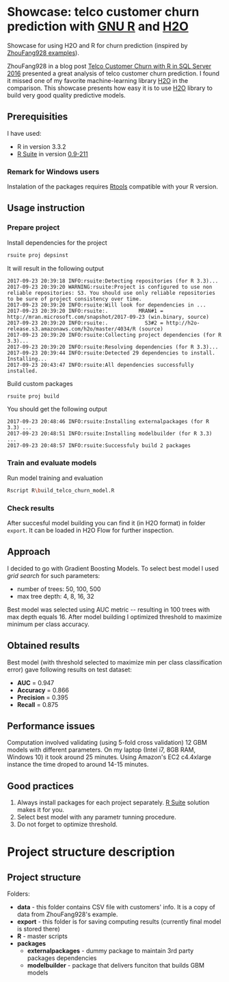 # Showcase: telco customer churn prediction with [GNU R](https://www.r-project.org/) and [H2O](http://h2o.ai/)

Showcase for using H2O and R for churn prediction (inspired by [ZhouFang928 examples](https://github.com/ZhouFang928/sql-server-samples/tree/master/samples/features/r-services/Telco%20Customer%20Churn%20v1)).

ZhouFang928 in a blog post [Telco Customer Churn with R in SQL Server 2016](http://blog.revolutionanalytics.com/2016/08/telco-customer-churn-with-r-in-sql-server-2016.html) presented a great analysis of telco customer churn prediction. I found it missed one of my favorite machine-learning library [H2O](http://h2o.ai) in the comparison. This showcase presents how easy it is to use [H2O](http://h2o.ai) library to build very good quality predictive models.

## Prerequisities

I have used:

* R in version 3.3.2
* [R Suite](https://github.com/WLOGSolutions/RSuite) in version [0.9-211](https://github.com/WLOGSolutions/RSuite/releases/tag/211)

### Remark for Windows users

Instalation of the packages requires [Rtools](https://cran.r-project.org/bin/windows/Rtools/) compatible with your R version.

## Usage instruction

### Prepare project

Install dependencies for the project

```bash
rsuite proj depsinst
```

It will result in the following output

```
2017-09-23 20:39:18 INFO:rsuite:Detecting repositories (for R 3.3)...
2017-09-23 20:39:20 WARNING:rsuite:Project is configured to use non reliable repositories: S3. You should use only reliable repositories to be sure of project consistency over time.
2017-09-23 20:39:20 INFO:rsuite:Will look for dependencies in ...
2017-09-23 20:39:20 INFO:rsuite:.          MRAN#1 = http://mran.microsoft.com/snapshot/2017-09-23 (win.binary, source)
2017-09-23 20:39:20 INFO:rsuite:.            S3#2 = http://h2o-release.s3.amazonaws.com/h2o/master/4034/R (source)
2017-09-23 20:39:20 INFO:rsuite:Collecting project dependencies (for R 3.3)...
2017-09-23 20:39:20 INFO:rsuite:Resolving dependencies (for R 3.3)...
2017-09-23 20:39:44 INFO:rsuite:Detected 29 dependencies to install. Installing...
2017-09-23 20:43:47 INFO:rsuite:All dependencies successfully installed.
```

Build custom packages

```bash
rsuite proj build
```

You should get the following output

```
2017-09-23 20:48:46 INFO:rsuite:Installing externalpackages (for R 3.3) ...
2017-09-23 20:48:51 INFO:rsuite:Installing modelbuilder (for R 3.3) ...
2017-09-23 20:48:57 INFO:rsuite:Successfuly build 2 packages
```

### Train and evaluate models

Run model training and evaluation 

```bash
Rscript R\build_telco_churn_model.R
```


### Check results

After succesful model building you can find it (in H2O format) in folder `export`. It can be loaded in H2O Flow for further inspection.

## Approach

I decided to go with Gradient Boosting Models. To select best model I used *grid search* for such parameters:

* number of trees: 50, 100, 500
* max tree depth: 4, 8, 16, 32 

Best model was selected using AUC metric -- resulting in 100 trees with max depth equals 16.
After model building I optimized threshold to maximize minimum per class accuracy. 

## Obtained results

Best model (with threshold selected to maximize min per class classification error) gave following results on  test dataset:

* **AUC** = 0.947
* **Accuracy** = 0.866
* **Precision** = 0.395
* **Recall** = 0.875

## Performance issues

Computation involved validating (using 5-fold cross validation) 12 GBM models with different parameters.
On my laptop (Intel i7,  8GB RAM, Windows 10) it took around 25 minutes. Using Amazon's EC2 c4.4xlarge instance the time droped to around 14-15 minutes.

## Good practices 

1. Always install packages for each project separately. [R Suite](https://github.com/WLOGSolutions/RSuite) solution makes it for you.
2. Select best model with any parametr tunning procedure.
3. Do not forget to optimize threshold.

# Project structure description

## Project structure

Folders:

* **data** - this folder contains CSV file with customers' info. It is a copy of data from ZhouFang928's example.
* **export** - this folder is for saving computing results (currently final model is stored there)
* **R** - master scripts
* **packages**
    * **externalpackages** - dummy package to maintain 3rd party packages dependencies 
    * **modelbuilder** - package that delivers funciton that builds GBM models 
